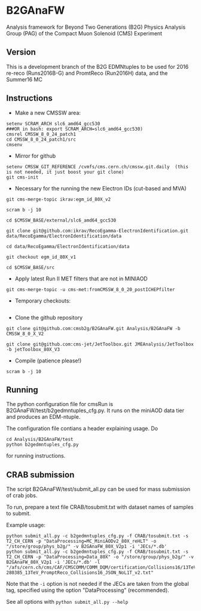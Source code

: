 # B2GAnaFW

Analysis framework for Beyond Two Generations (B2G) Physics Analysis Group (PAG) of the Compact Muon Solenoid (CMS) Experiment

## Version

This is a development branch of the B2G EDMNtuples to be used for 2016 re-reco (Runs2016B-G) and PromtReco (Run2016H) data, and the Summer16 MC

## Instructions

 * Make a new CMSSW area:
```
setenv SCRAM_ARCH slc6_amd64_gcc530 
###OR in bash: export SCRAM_ARCH=slc6_amd64_gcc530)
cmsrel CMSSW_8_0_24_patch1
cd CMSSW_8_0_24_patch1/src
cmsenv
```

 * Mirror for github
```
setenv CMSSW_GIT_REFERENCE /cvmfs/cms.cern.ch/cmssw.git.daily  (this is not needed, it just boost your git clone)
git cms-init
```

 * Necessary for the running the new Electron IDs (cut-based and MVA)
```
git cms-merge-topic ikrav:egm_id_80X_v2

scram b -j 10

cd $CMSSW_BASE/external/slc6_amd64_gcc530

git clone git@github.com:ikrav/RecoEgamma-ElectronIdentification.git data/RecoEgamma/ElectronIdentification/data

cd data/RecoEgamma/ElectronIdentification/data

git checkout egm_id_80X_v1

cd $CMSSW_BASE/src
```

 * Apply latest Run II MET filters that are not in MINIAOD
```
git cms-merge-topic -u cms-met:fromCMSSW_8_0_20_postICHEPfilter
```

 * Temporary checkouts:
```
```

 * Clone the github repository
```
git clone git@github.com:cmsb2g/B2GAnaFW.git Analysis/B2GAnaFW -b CMSSW_8_0_X_V2

git clone git@github.com:cms-jet/JetToolbox.git JMEAnalysis/JetToolbox -b jetToolbox_80X_V3
```

 * Compile (patience please!)
```
scram b -j 10
```

## Running

The python configuration file for cmsRun is B2GAnaFW/test/b2gedmntuples_cfg.py. It runs on the miniAOD data tier and produces an EDM-ntuple.

The configuration file contians a header explaining usage. Do
```
cd Analysis/B2GAnaFW/test
python b2gedmntuples_cfg.py 
```
for running instructions. 

## CRAB submission

The script B2GAnaFW/test/submit_all.py can be used for mass submission of crab jobs. 

To run, prepare a text file CRAB/tosubmit.txt with dataset names of samples to submit.

Example usage: 

```
python submit_all.py -c b2gedmntuples_cfg.py -f CRAB/tosubmit.txt -s T2_CH_CERN -p "DataProcessing=MC_MiniAODv2_80X_reHLT" -o "/store/group/phys_b2g/" -v B2GAnaFW_80X_V2p1 -i 'JECs/*.db'
python submit_all.py -c b2gedmntuples_cfg.py -f CRAB/tosubmit.txt -s T2_CH_CERN -p "DataProcessing=Data_80X" -o "/store/group/phys_b2g/" -v B2GAnaFW_80X_V2p1 -i 'JECs/*.db' -l "/afs/cern.ch/cms/CAF/CMSCOMM/COMM_DQM/certification/Collisions16/13TeV/Cert_271036-280385_13TeV_PromptReco_Collisions16_JSON_NoL1T_v2.txt"
```
Note that the ```-i``` option is not needed if the JECs are taken from the global tag, specified using the option "DataProcessing" (recommended).

See all options with ```python submit_all.py --help```
